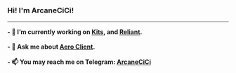 ### Hi! I'm ArcaneCiCi!
-------------------
<strong>
- 🔭 I’m currently working on <a href="https://github.com/KitsRIP">Kits</a>, and <a href="https://github.com/ArcaneCiCi/Reliant">Reliant</a>.
<br>
<br>
- 💬 Ask me about <a href="https://github.com/AeroClient">Aero Client</a>.
<br>
<br>
- 📫 You may reach me on Telegram: <a href="https://t.me/ArcaneCiCi">ArcaneCiCi</a>
</strong>

